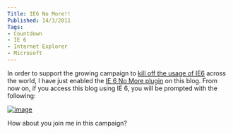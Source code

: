 ```yaml
---
Title: IE6 No More!!
Published: 14/3/2011
Tags:
- Countdown
- IE 6
- Internet Explorer
- Microsoft
---
```


In order to support the growing campaign to [kill off the usage of IE6](http://www.ie6countdown.com/) across the world, I have just enabled the [IE 6 No More plugin](http://wordpress.org/extend/plugins/ie6nomore/) on this blog. From now on, if you access this blog using IE 6, you will be prompted with the following:

[![image](http://www.gep13.co.uk/blog/wp-content/uploads/2011/03/image_thumb.png)](http://www.gep13.co.uk/blog/wp-content/uploads/2011/03/image.png)

How about you join me in this campaign?
